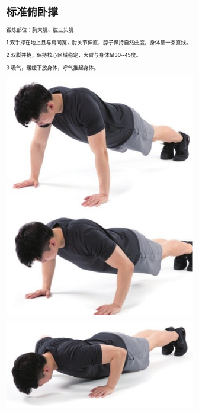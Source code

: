 # 标准俯卧撑

锻炼部位：胸大肌、肱三头肌

1 双手撑在地上且与肩同宽，肘关节伸直，脖子保持自然曲度，身体呈一条直线。

2 双脚并拢，保持核心区域稳定，大臂与身体呈30~45度。

3 吸气，缓缓下放身体，呼气推起身体。

![](Pasted%20image%2020230625210741.png)
![](Pasted%20image%2020230625210826.png)

![](Pasted%20image%2020230625210846.png)